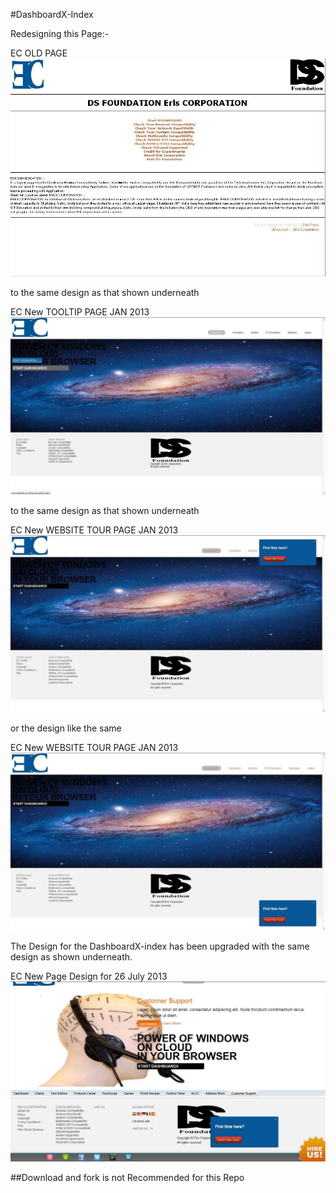 #DashboardX-Index

Redesigning this Page:-

EC OLD PAGE
![EC OLD PAGE](https://github.com/dineshkummarc/dashboardX-index/raw/master/screenshots/old-page.jpg)

to the same design as that shown underneath

EC New TOOLTIP PAGE JAN 2013
![EC New PAGE JAN 2013](https://github.com/dineshkummarc/dashboardX-index/raw/master/screenshots/tooltip.jpg)

to the same design as that shown underneath

EC New WEBSITE TOUR PAGE JAN 2013
![EC New PAGE JAN 2013](https://github.com/dineshkummarc/dashboardX-index/raw/master/screenshots/website-tour.jpg)

or the design like the same

EC New WEBSITE TOUR PAGE JAN 2013
![EC New PAGE JAN 2013](https://github.com/dineshkummarc/dashboardX-index/raw/master/screenshots/website-tour1.jpg)

The Design for the DashboardX-index has been upgraded with the same design as shown underneath.

EC New Page Design for 26 July 2013
![EC New PAGE JAN 2013](https://github.com/dineshkummarc/dashboardX-index/raw/master/screenshots/ec-new-26-july-2013.jpg)

##Download and fork is not Recommended for this Repo
